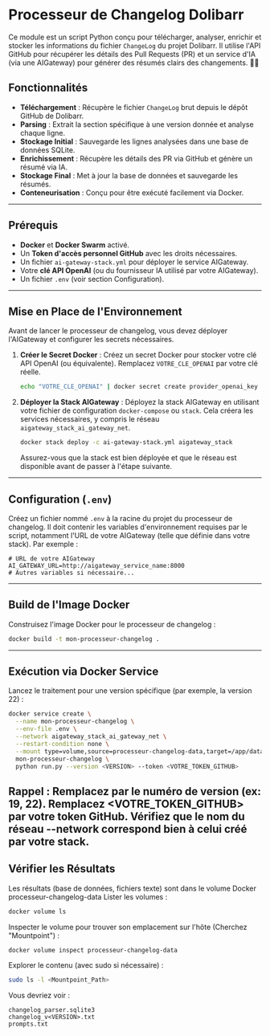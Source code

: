 # Processeur de Changelog Dolibarr

Ce module est un script Python conçu pour télécharger, analyser, enrichir et stocker les informations du fichier `ChangeLog` du projet Dolibarr. Il utilise l'API GitHub pour récupérer les détails des Pull Requests (PR) et un service d'IA (via une AIGateway) pour générer des résumés clairs des changements. 🤖📄

## Fonctionnalités

* **Téléchargement** : Récupère le fichier `ChangeLog` brut depuis le dépôt GitHub de Dolibarr.
* **Parsing** : Extrait la section spécifique à une version donnée et analyse chaque ligne.
* **Stockage Initial** : Sauvegarde les lignes analysées dans une base de données SQLite.
* **Enrichissement** : Récupère les détails des PR via GitHub et génère un résumé via IA.
* **Stockage Final** : Met à jour la base de données et sauvegarde les résumés.
* **Conteneurisation** : Conçu pour être exécuté facilement via Docker.

---

## Prérequis

* **Docker** et **Docker Swarm** activé.
* Un **Token d'accès personnel GitHub** avec les droits nécessaires.
* Un fichier `ai-gateway-stack.yml` pour déployer le service AIGateway.
* Votre **clé API OpenAI** (ou du fournisseur IA utilisé par votre AIGateway).
* Un fichier `.env` (voir section Configuration).

---

## Mise en Place de l'Environnement

Avant de lancer le processeur de changelog, vous devez déployer l'AIGateway et configurer les secrets nécessaires.

1.  **Créer le Secret Docker** :
    Créez un secret Docker pour stocker votre clé API OpenAI (ou équivalente). Remplacez `VOTRE_CLE_OPENAI` par votre clé réelle.
    ```bash
    echo "VOTRE_CLE_OPENAI" | docker secret create provider_openai_key -
    ```
    
2.  **Déployer la Stack AIGateway** :
    Déployez la stack AIGateway en utilisant votre fichier de configuration `docker-compose` ou `stack`. Cela créera les services nécessaires, y compris le réseau `aigateway_stack_ai_gateway_net`.
    ```bash
    docker stack deploy -c ai-gateway-stack.yml aigateway_stack
    ```
    Assurez-vous que la stack est bien déployée et que le réseau est disponible avant de passer à l'étape suivante.

---

## Configuration (`.env`)

Créez un fichier nommé `.env` à la racine du projet du processeur de changelog. Il doit contenir les variables d'environnement requises par le script, notamment l'URL de votre AIGateway (telle que définie dans votre stack). Par exemple :

```env
# URL de votre AIGateway
AI_GATEWAY_URL=http://aigateway_service_name:8000
# Autres variables si nécessaire... 
```
---
## Build de l'Image Docker

Construisez l'image Docker pour le processeur de changelog :
```bash
docker build -t mon-processeur-changelog .
```
---
## Exécution via Docker Service

Lancez le traitement pour une version spécifique (par exemple, la version 22) :
```bash
docker service create \
  --name mon-processeur-changelog \
  --env-file .env \
  --network aigateway_stack_ai_gateway_net \
  --restart-condition none \
  --mount type=volume,source=processeur-changelog-data,target=/app/data \
  mon-processeur-changelog \
  python run.py --version <VERSION> --token <VOTRE_TOKEN_GITHUB>
```
Rappel :
    Remplacez <VERSION> par le numéro de version (ex: 19, 22).
    Remplacez <VOTRE_TOKEN_GITHUB> par votre token GitHub.
    Vérifiez que le nom du réseau --network correspond bien à celui créé par votre stack.
---
## Vérifier les Résultats

Les résultats (base de données, fichiers texte) sont dans le volume Docker processeur-changelog-data
Lister les volumes :
```bash
docker volume ls
```
Inspecter le volume pour trouver son emplacement sur l'hôte (Cherchez "Mountpoint") :
```bash
docker volume inspect processeur-changelog-data
```
Explorer le contenu (avec sudo si nécessaire) :
```bash
sudo ls -l <Mountpoint_Path>
```
Vous devriez voir :

    changelog_parser.sqlite3
    changelog_v<VERSION>.txt
    prompts.txt
